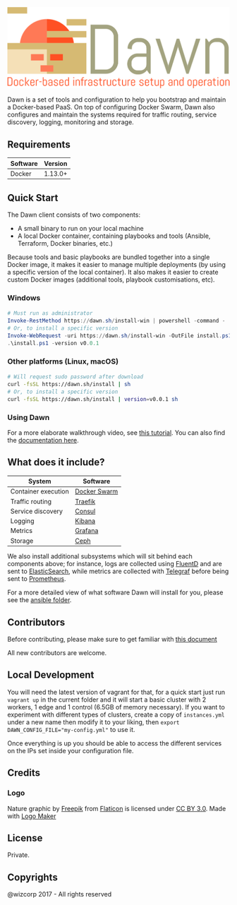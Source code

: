 ![Logo](./logo.png)

Dawn is a set of tools and configuration to help you bootstrap and maintain
a Docker-based PaaS. On top of configuring Docker Swarm, Dawn also
configures and maintain the systems required for traffic routing, service
discovery, logging, monitoring and storage.

Requirements
------------

|  Software  | Version |
|------------|---------|
| Docker     | 1.13.0+ |

Quick Start
-----------

The Dawn client consists of two components:

  - A small binary to run on your local machine
  - A local Docker container, containing playbooks
    and tools (Ansible, Terraform, Docker binaries, etc.)

Because tools and basic playbooks are bundled together
into a single Docker image, it makes it easier
to manage multiple deployments (by using a specific version of the
local container). It also makes it easier to create custom Docker
images (additional tools, playbook customisations, etc).

### Windows

```powershell
# Must run as administrator
Invoke-RestMethod https://dawn.sh/install-win | powershell -command -
# Or, to install a specific version
Invoke-WebRequest -uri https://dawn.sh/install-win -OutFile install.ps1
.\install.ps1 -version v0.0.1
```

### Other platforms (Linux, macOS)

```bash
# Will request sudo password after download
curl -fsSL https://dawn.sh/install | sh
# Or, to install a specific version
curl -fsSL https://dawn.sh/install | version=v0.0.1 sh
```

### Using Dawn

For a more elaborate walkthrough video, see [this tutorial](link-to-asciivideo).
You can also find the [documentation here](./docs-coming-soon).

What does it include?
---------------------

|  System                 | Software            |
|-------------------------|---------------------|
| Container execution     | [Docker Swarm](https://www.docker.com/products/docker-swarm)    |
| Traffic routing         | [Traefik](https://traefik.io/)         |
| Service discovery       | [Consul](https://www.consul.io/)          |
| Logging                 | [Kibana](https://www.elastic.co/products/kibana)          |
| Metrics                 | [Grafana](https://grafana.net/)         |
| Storage                 | [Ceph](https://ceph.com/)            |

We also install additional subsystems which will sit behind each components above;
for instance, logs are collected using [FluentD](http://www.fluentd.org/)
and are sent to [ElasticSearch](https://www.elastic.co/products/elasticsearch),
while metrics are collected with [Telegraf](https://github.com/influxdata/telegraf)
before being sent to [Prometheus](https://prometheus.io/).

For a more detailed view of what software Dawn will install for you, please
see the [ansible folder](./ansible).

Contributors
------------

Before contributing, please make sure to get familiar with [this document](./CONTRIBUTING.md)

All new contributors are welcome.

Local Development
-----------------

You will need the latest version of vagrant for that, for a quick start just run `vagrant up` in the current folder
and it will start a basic cluster with 2 workers, 1 edge and 1 control (6.5GB of memory necessary). If you want to
experiment with different types of clusters, create a copy of `instances.yml` under a new name then modify it to your
liking, then `export DAWN_CONFIG_FILE="my-config.yml"` to use it.

Once everything is up you should be able to access the different services on the IPs set inside your configuration file.

Credits
-------

### Logo

Nature graphic by <a href="http://www.flaticon.com/authors/freepik">Freepik</a>
from <a href="http://www.flaticon.com/">Flaticon</a> is licensed under
<a href="http://creativecommons.org/licenses/by/3.0/" title="Creative Commons BY 3.0">CC BY 3.0</a>.
Made with <a href="http://logomakr.com" title="Logo Maker">Logo Maker</a>

License
-------

Private.

Copyrights
----------

@wizcorp 2017 - All rights reserved
